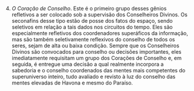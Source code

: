4. *O Coração de Conselho*. Este é o primeiro grupo desses gênios refletivos a ser colocado sob a supervisão dos Conselheiros Divinos. Os seconafins desse tipo estão de posse dos fatos do espaço, sendo seletivos em relação a tais dados nos circuitos do tempo. Eles são especialmente refletivos dos coordenadores superáficos da informação, mas são também seletivamente reflexivos do conselho de todos os seres, sejam de alta ou baixa condição. Sempre que os Conselheiros Divinos são convocados para conselho ou decisões importantes, eles imediatamente requisitam um grupo dos Corações de Conselho e, em seguida, é entregue uma decisão a qual realmente incorpora  a sabedoria e o conselho coordenados das mentes mais competentes do superuniverso inteiro, tudo avaliado e revisto à luz do conselho das mentes elevadas de Havona e mesmo do Paraíso.
